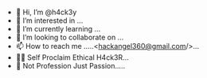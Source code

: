 - 👋 Hi, I’m @h4ck3y
- 👀 I’m interested in ...
- 🌱 I’m currently learning ...
- 💞️ I’m looking to collaborate on ...
- 📫 How to reach me .....<hackangel360@gmail.com/>...
- 👾🥵 Self Proclaim Ethical H4ck3R...
- 🥶 Not Profession Just Passion.....
<!---
h4ck3y/h4ck3y is a ✨ special ✨ repository because its `README.md` (this file) appears on your GitHub profile.
You can click the Preview link to take a look at your changes.
--->
